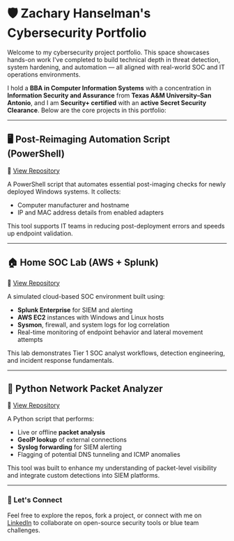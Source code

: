 # 🛡️ Zachary Hanselman's Cybersecurity Portfolio

Welcome to my cybersecurity project portfolio. This space showcases hands-on work I've completed to build technical depth in threat detection, system hardening, and automation — all aligned with real-world SOC and IT operations environments.

I hold a **BBA in Computer Information Systems** with a concentration in **Information Security and Assurance** from **Texas A&M University–San Antonio**, and I am **Security+ certified** with an **active Secret Security Clearance**. Below are the core projects in this portfolio:

---

## 🖥️ Post-Reimaging Automation Script (PowerShell)

🔗 [View Repository](https://github.com/DigitalBulwark-z8586/Post_Imaging_Validation)

A PowerShell script that automates essential post-imaging checks for newly deployed Windows systems. It collects:
- Computer manufacturer and hostname
- IP and MAC address details from enabled adapters

This tool supports IT teams in reducing post-deployment errors and speeds up endpoint validation.

---

## 🏠 Home SOC Lab (AWS + Splunk)

🔗 [View Repository](https://github.com/yourusername/Home-SOC-Lab)

A simulated cloud-based SOC environment built using:
- **Splunk Enterprise** for SIEM and alerting
- **AWS EC2** instances with Windows and Linux hosts
- **Sysmon**, firewall, and system logs for log correlation
- Real-time monitoring of endpoint behavior and lateral movement attempts

This lab demonstrates Tier 1 SOC analyst workflows, detection engineering, and incident response fundamentals.

---

## 📡 Python Network Packet Analyzer

🔗 [View Repository](https://github.com/DigitalBulwark-z8586/Packet_Analyzer)

A Python script that performs:
- Live or offline **packet analysis**
- **GeoIP lookup** of external connections
- **Syslog forwarding** for SIEM alerting
- Flagging of potential DNS tunneling and ICMP anomalies

This tool was built to enhance my understanding of packet-level visibility and integrate custom detections into SIEM platforms.

---

### 🔗 Let's Connect
Feel free to explore the repos, fork a project, or connect with me on [LinkedIn](https://www.linkedin.com/in/zachary-hanselman) to collaborate on open-source security tools or blue team challenges.
